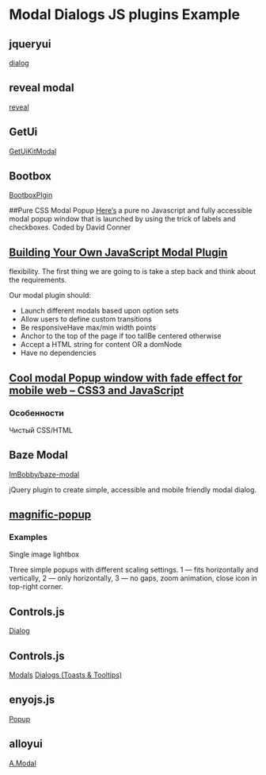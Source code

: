 # Modal Dialogs JS plugins Example

## jqueryui
[dialog](https://api.jqueryui.com/dialog/)

## reveal modal
[reveal](http://foundation.zurb.com/sites/docs/v/5.5.3/components/reveal.html)

## GetUi
[GetUiKitModal](getuikit.com/docs/modal.html)

## Bootbox
[BootboxPlgin](https://github.com/makeusabrew/bootbox/blob/master/bootbox.js)

##Pure CSS Modal Popup
[Here’s](http://fribly.com/tag/web-development/) a pure no Javascript and fully accessible modal popup window that is launched by using the trick of labels and checkboxes. Coded by David Conner

## [Building Your Own JavaScript Modal Plugin](http://ruseller.com/lessons.php?rub=32&id=1558)

flexibility.
 The first thing we are going to is take a step back and think about the requirements. 
 
 Our modal plugin should:

 * Launch different modals based upon option sets
 * Allow users to define custom transitions
 * Be responsiveHave max/min width points
 * Anchor to the top of the page if too tallBe centered otherwise
 * Accept a HTML string for content OR a domNode
 * Have no dependencies
 
 ## [Cool modal Popup window with fade effect for mobile web – CSS3 and JavaScript](https://jbkflex.wordpress.com/2012/01/30/cool-modal-popup-window-with-fade-effect-for-mobile-web-css3-and-javascript/)
 
 ### Особенности
 Чистый CSS/HTML
 
 ## Baze Modal
 [ImBobby/baze-modal](https://github.com/ImBobby/baze-modal)

jQuery plugin to create simple, accessible and mobile friendly modal dialog.

## [magnific-popup](http://dimsemenov.com/plugins/magnific-popup/)
### Examples

Single image lightbox

Three simple popups with different scaling settings.
1 — fits horizontally and vertically,
2 — only horizontally,
3 — no gaps, zoom animation, close icon in top-right corner.

## Controls.js 
[Dialog](http://controlsjs.com/docs/5.0.0/files/ng_controls/dialogs-js.html)


## Controls.js 
[Modals](http://materializecss.com/modals.html)
[Dialogs (Toasts & Tooltips)](http://materializecss.com/dialogs.html)

## enyojs.js 
[Popup](http://enyojs.com/docs/latest/#/kind/enyo.Popup)

## alloyui 
[A.Modal](http://alloyui.com/api/classes/A.Modal.html)
